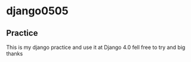 # django0505
## Practice
This is my django practice and use it at Django 4.0
fell free to try and big thanks
